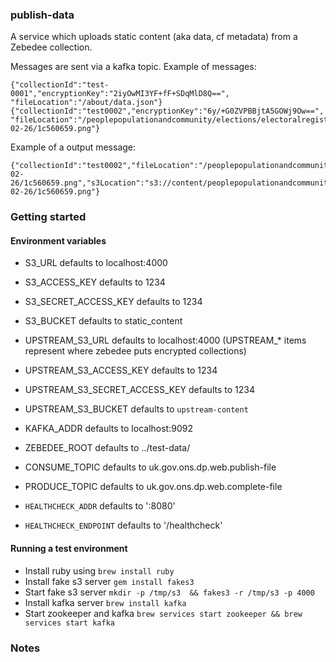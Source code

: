 ### publish-data

A service which uploads static content (aka data, cf metadata) from a Zebedee collection.

Messages are sent via a kafka topic. Example of messages:
```
{"collectionId":"test-0001","encryptionKey":"2iyOwMI3YF+fF+SDqMlD8Q==", "fileLocation":"/about/data.json"}
{"collectionId":"test0002","encryptionKey":"6y/+G0ZVPBBjtA5GOWj9Ow==", "fileLocation":"/peoplepopulationandcommunity/elections/electoralregistration/bulletins/electoralstatisticsforenglandwalesandnorthernireland/2015-02-26/1c560659.png"}
```

Example of a output message:
```
{"collectionId":"test0002","fileLocation":"/peoplepopulationandcommunity/elections/electoralregistration/bulletins/electoralstatisticsforenglandwalesandnorthernireland/2015-02-26/1c560659.png","s3Location":"s3://content/peoplepopulationandcommunity/elections/electoralregistration/bulletins/electoralstatisticsforenglandwalesandnorthernireland/2015-02-26/1c560659.png"}
```
### Getting started

#### Environment variables
* S3_URL defaults to localhost:4000
* S3_ACCESS_KEY defaults to 1234
* S3_SECRET_ACCESS_KEY defaults to 1234
* S3_BUCKET defaults to static_content

* UPSTREAM_S3_URL defaults to localhost:4000 (UPSTREAM_* items represent where zebedee puts encrypted collections)
* UPSTREAM_S3_ACCESS_KEY defaults to 1234
* UPSTREAM_S3_SECRET_ACCESS_KEY defaults to 1234
* UPSTREAM_S3_BUCKET defaults to `upstream-content`

* KAFKA_ADDR defaults to localhost:9092
* ZEBEDEE_ROOT defaults to ../test-data/
* CONSUME_TOPIC defaults to uk.gov.ons.dp.web.publish-file
* PRODUCE_TOPIC defaults to uk.gov.ons.dp.web.complete-file

* `HEALTHCHECK_ADDR` defaults to ':8080'
* `HEALTHCHECK_ENDPOINT` defaults to '/healthcheck'

#### Running a test environment
* Install ruby using ```brew install ruby```
* Install fake s3 server ```gem install fakes3```
* Start fake s3 server ```mkdir -p /tmp/s3  && fakes3 -r /tmp/s3 -p 4000```
* Install kafka server ```brew install kafka```
* Start zookeeper and kafka ```brew services start zookeeper && brew services start kafka```

### Notes
